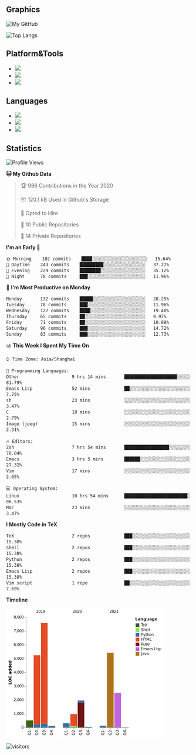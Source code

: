 ## Graphics

![My GitHub](https://github-readme-stats.vercel.app/api?username=SteamedFish&count_private=true&show_icons=true&theme=buefy&include_all_commits=false)

![Top Langs](https://github-readme-stats.vercel.app/api/top-langs/?username=SteamedFish&theme=buefy&hide=ruby&count_private=true&show_icons=true&layout=compact)

## Platform&Tools

* [![](https://img.shields.io/badge/ArchLinux--purple?style=flat-square&logo=ArchLinux)](https://www.archlinux.org/)
* [![](https://img.shields.io/badge/Gentoo-testing-purple?style=flat-square&logo=Gentoo)](https://www.gentoo.org/)
* [![](https://img.shields.io/badge/Doom%20Emacs-28-blue?style=flat-square&logo=Gnu%20emacs&logoColor=white)](https://www.gnu.org/software/emacs/)

## Languages

* [![](https://img.shields.io/badge/-Python-3776AB?style=flat-square&logo=python&logoColor=white)](https://www.python.org/)
* [![](https://img.shields.io/badge/-Bash-00ADD8?style=flat-square&logo=Gnu-bash&logoColor=white)](https://www.gnu.org/software/bash/)
* [![](https://img.shields.io/badge/-Go-00ADD8?style=flat-square&logo=go&logoColor=white)](https://golang.org/)

## Statistics

<!--START_SECTION:waka-->
![Profile Views](http://img.shields.io/badge/Profile%20Views-4-blue)

**🐱 My Github Data** 

> 🏆 986 Contributions in the Year 2020
 > 
> 📦 120.1 kB Used in Github's Storage 
 > 
> 💼 Opted to Hire
 > 
> 📜 10 Public Repositories
 > 
> 🔑 14 Private Repositories 

**I'm an Early 🐤** 

```text
🌞 Morning    102 commits    ████░░░░░░░░░░░░░░░░░░░░░   15.64% 
🌆 Daytime    243 commits    █████████░░░░░░░░░░░░░░░░   37.27% 
🌃 Evening    229 commits    ████████░░░░░░░░░░░░░░░░░   35.12% 
🌙 Night      78 commits     ███░░░░░░░░░░░░░░░░░░░░░░   11.96%

```
📅 **I'm Most Productive on Monday** 

```text
Monday       132 commits    █████░░░░░░░░░░░░░░░░░░░░   20.25% 
Tuesday      78 commits     ███░░░░░░░░░░░░░░░░░░░░░░   11.96% 
Wednesday    127 commits    ████░░░░░░░░░░░░░░░░░░░░░   19.48% 
Thursday     65 commits     ██░░░░░░░░░░░░░░░░░░░░░░░   9.97% 
Friday       71 commits     ██░░░░░░░░░░░░░░░░░░░░░░░   10.89% 
Saturday     96 commits     ███░░░░░░░░░░░░░░░░░░░░░░   14.72% 
Sunday       83 commits     ███░░░░░░░░░░░░░░░░░░░░░░   12.73%

```


📊 **This Week I Spent My Time On** 

```text
⌚︎ Time Zone: Asia/Shanghai

💬 Programming Languages: 
Other                    9 hrs 14 mins       ████████████████████░░░░░   81.79% 
Emacs Lisp               52 mins             ██░░░░░░░░░░░░░░░░░░░░░░░   7.75% 
sh                       23 mins             ░░░░░░░░░░░░░░░░░░░░░░░░░   3.47% 
C                        18 mins             ░░░░░░░░░░░░░░░░░░░░░░░░░   2.79% 
Image (jpeg)             15 mins             ░░░░░░░░░░░░░░░░░░░░░░░░░   2.31%

🔥 Editors: 
Zsh                      7 hrs 54 mins       █████████████████░░░░░░░░   70.04% 
Emacs                    3 hrs 5 mins        ██████░░░░░░░░░░░░░░░░░░░   27.32% 
Vim                      17 mins             ░░░░░░░░░░░░░░░░░░░░░░░░░   2.65%

💻 Operating System: 
Linux                    10 hrs 54 mins      ████████████████████████░   96.53% 
Mac                      23 mins             ░░░░░░░░░░░░░░░░░░░░░░░░░   3.47%

```

**I Mostly Code in TeX** 

```text
TeX                      2 repos             ███░░░░░░░░░░░░░░░░░░░░░░   15.38% 
Shell                    2 repos             ███░░░░░░░░░░░░░░░░░░░░░░   15.38% 
Python                   2 repos             ███░░░░░░░░░░░░░░░░░░░░░░   15.38% 
Emacs Lisp               2 repos             ███░░░░░░░░░░░░░░░░░░░░░░   15.38% 
Vim script               1 repo              ██░░░░░░░░░░░░░░░░░░░░░░░   7.69%

```


**Timeline**

![Chart not found](https://raw.githubusercontent.com/SteamedFish/SteamedFish/master/charts/bar_graph.png) 


<!--END_SECTION:waka-->

![visitors](https://visitor-badge.laobi.icu/badge?page_id=SteamedFish.SteamedFish)
